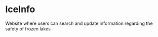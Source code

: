 # IceInfo
Website where users can search and update information regarding the safety of frozen lakes

